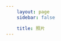```yaml
---
    layout: page
    sidebar: false

    title: 照片
---
```


<MainWrapper layout='grid'>
    <PhotoList v-for='item in photoslist' :cate='item.cate' :photos='item.data' @photo-view='gotoPhoto'></PhotoList>
</MainWrapper>

<script setup lang='ts'>
    import { ref, onMounted } from 'vue';
    import { useData } from 'vitepress';

    import MainWrapper from '../../components/MainWrapper.vue';
    import PhotoList from '../../components/PhotoList.vue';
    import config from '../../configs/photos.json';

    const { params } = useData();
    
    type Photos = {
        cate: string,
        data: string[],
    }

    const photoslist = ref<Photos[]>([]);

    onMounted(() => {
        buildPhotosList( config[ params.value.people ] );
    });

    const buildPhotosList = ( config: any ) => {
        for ( let cate in config ) {
            const data: Photos = {
                cate: cate,
                data: config[cate]
            }
            photoslist.value.push(data);
        }
    }

    const gotoPhoto = ( cate: string ): void => {
        location.href = `/guides/photos/${ params.value.people }-${ cate }`;
    }
</script>

<style scoped>
    
</style>